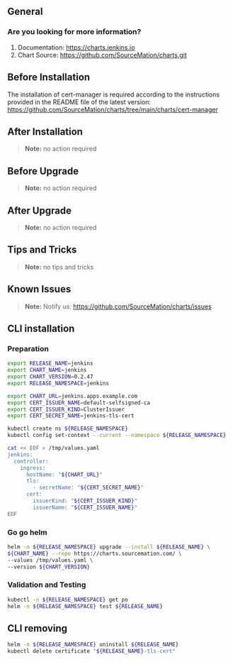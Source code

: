 ## General

### Are you looking for more information?

1. Documentation: https://charts.jenkins.io
2. Chart Source: https://github.com/SourceMation/charts.git

## Before Installation

The installation of cert-manager is required according to the instructions
provided in the README file of the latest version:
https://github.com/SourceMation/charts/tree/main/charts/cert-manager

## After Installation

> **Note:**
> no action required

## Before Upgrade

> **Note:**
> no action required

## After Upgrade

> **Note:**
> no action required

## Tips and Tricks

> **Note:**
> no tips and tricks

## Known Issues

> **Note:**
> Notify us: https://github.com/SourceMation/charts/issues

## CLI installation

### Preparation

```bash
export RELEASE_NAME=jenkins
export CHART_NAME=jenkins
export CHART_VERSION=0.2.47
export RELEASE_NAMESPACE=jenkins

export CHART_URL=jenkins.apps.example.com
export CERT_ISSUER_NAME=default-selfsigned-ca
export CERT_ISSUER_KIND=ClusterIssuer
export CERT_SECRET_NAME=jenkins-tls-cert

kubectl create ns ${RELEASE_NAMESPACE}
kubectl config set-context --current --namespace ${RELEASE_NAMESPACE}

cat << EOF > /tmp/values.yaml
jenkins:
  controller:
    ingress:
      hostName: "${CHART_URL}"
      tls:
        - secretName: "${CERT_SECRET_NAME}"
      cert:
        issuerKind: "${CERT_ISSUER_KIND}"
        issuerName: "${CERT_ISSUER_NAME}"
EOF
```

### Go go helm

```bash
helm -n ${RELEASE_NAMESPACE} upgrade --install ${RELEASE_NAME} \
${CHART_NAME} --repo https://charts.sourcemation.com/ \
--values /tmp/values.yaml \
--version ${CHART_VERSION}
```

### Validation and Testing

```bash
kubectl -n ${RELEASE_NAMESPACE} get po
helm -n ${RELEASE_NAMESPACE} test ${RELEASE_NAME}
```

## CLI removing

```bash
helm -n ${RELEASE_NAMESPACE} uninstall ${RELEASE_NAME}
kubectl delete certificate "${RELEASE_NAME}-tls-cert"
```

